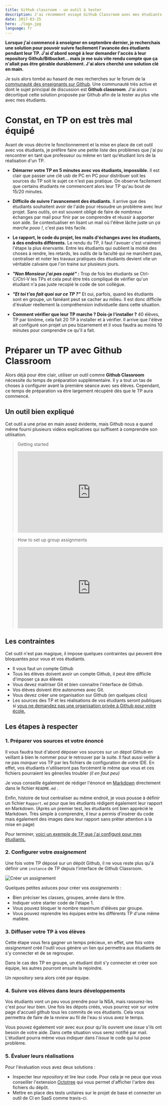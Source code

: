 ```yaml
---
title: Github classroom - un outil à tester
description: J'ai récemment essayé Github Classroom avec mes étudiants de 4ème année de l'école Polytech Lyon. Je vous propose ici mes retours sur cet outil à destination des enseignants pour le suivi de TP.
date: 2017-03-25
hero: ./logo.jpg
language: fr
---
```


**Lorsque j'ai commencé à enseigner en septembre dernier, je recherchais une solution
pour pouvoir suivre facilement l'avancée des étudiants pendant leur TP. J'ai d'abord songé à leur
demander l'accès à leur repository Github/Bitbucket... mais je me suis vite rendu compte que ça
n'allait pas être gérable durablement. J'ai alors cherché une solution clé en main.**

Je suis alors tombé au hasard de mes recherches sur le forum de la [communauté des
enseignants sur Github](https://education.github.community). Une communauté très active et dont le sujet
principal de discussion est **Github classroom**. J'ai alors décortiqué cette solution proposée par Github
afin de la tester au plus vite avec mes étudiants.

# Constat, en TP on est très mal équipé

Avant de vous décrire le fonctionnement et la mise en place de cet outil avec vos étudiants,
je préfère faire une petite liste des problèmes que j'ai pu rencontrer en tant que professeur
ou même en tant qu'étudiant lors de la réalisation d'un TP.

* **Démarrer votre TP en 5 minutes avec vos étudiants, impossible.**
Il est clair que passer une clé usb de PC en PC pour distribuer soit les sources du TP soit
le sujet ce n'est pas pratique. On observe facilement que certains étudiants
ne commencent alors leur TP qu'au bout de 15/20 minutes.

* **Difficile de suivre l'avancement des étudiants.**
Il arrive que des étudiants souhaitent avoir de l'aide pour résoudre un problème
avec leur projet. Sans outils, on est souvent obligé de faire de nombreux échanges par
mail pour finir par se comprendre et réussir à apporter son aide. Se contextualiser
en lisant un mail où l'élève lâche juste un *ça marche pooo !*, c'est pas très facile.

* **Le rapport, le code du projet, les mails d'échanges avec les étudiants, à des endroits différents.**
Le rendu du TP, il faut l'avouer c'est vraiment l'étape la plus énervante.
Entre les étudiants qui oublient la moitié des choses à rendre, les retards,
les outils de la faculté qui ne marchent pas, centraliser et noter les travaux pratiques des étudiants
devient vite un véritable calvaire que l'on traine sur plusieurs jours.

* **_"Non Monsieur j'ai pas copié" :_**
Trop de fois les étudiants se Ctrl-C/Ctrl-V les TPs et cela peut être
très compliqué de vérifier qu'un étudiant n'a pas juste recopié le code de son collègue.


* **_"Et toi t'as fait quoi sur ce TP ?"_**
Et oui, parfois, quand les étudiants sont en groupe, un fainéant peut se cacher au milieu.
Il est donc difficile d'évaluer réellement la compréhension individuelle dans cette situation.

* **Comment vérifier que leur TP marche ? Dois-je l'installer ?**
40 élèves, TP par binôme, cela fait 20 TP à installer et à vérifier. Il arrive que l'élève ait
configuré son projet un peu bizarrement et il vous faudra au moins 10 minutes pour comprendre
ce qu'il a fait.


# Préparer un TP avec Github Classroom

Alors déjà pour être clair, utiliser un outil comme **Github Classroom** nécessite du temps
de préparation supplémentaire. Il y a tout un tas de choses à configurer avant la première séance
avec ses élèves. Cependant, ce temps de préparation va être largement récupéré dès que le TP aura commencé.

## Un outil bien expliqué

Cet outil a une prise en main assez évidente, mais Github nous a quand même fourni
plusieurs vidéos explicatives qui suffisent à comprendre son utilisation.


<blockquote>
<p>Getting started</p>
<div style="position:relative;height:0;padding-bottom:56.25%"><iframe src="https://www.youtube.com/embed/ChA_zph7aao?ecver=2" width="640" height="360" frameborder="0" style="position:absolute;width:100%;height:100%;left:0" allowfullscreen></iframe></div>
</blockquote>


<blockquote>
<p>How to set up group assignments</p>
<div style="position:relative;height:0;padding-bottom:56.25%"><iframe src="https://www.youtube.com/embed/-52quDR2QSc?ecver=2" width="640" height="360" frameborder="0" style="position:absolute;width:100%;height:100%;left:0" allowfullscreen></iframe></div>
</blockquote>

## Les contraintes

Cet outil n'est pas magique, il impose quelques contraintes qui peuvent être
bloquantes pour vous et vos étudiants.

* Il vous faut un compte Github
* Tous les élèves doivent avoir un compte Github, il peut être difficile d'imposer ça aux élèves
* Vous devez maitriser Git et bien connaitre l'interface de Github.
* Vos élèves doivent être autonomes avec Git.
* Vous devez créer une organisation sur Github (en quelques clics)
* Les sources des TP et les réalisations de vos étudiants seront publiques si [vous
ne demandez pas une organisation privée à Github pour votre école.](https://education.github.com/discount_requests/new)

## Les étapes à respecter

### 1. Préparer vos sources et votre énoncé

Il vous faudra tout d'abord déposer vos sources sur un dépot Github en
veillant à bien le nommer pour le retrouver par la suite. Il faut aussi veiller à ne pas
_marquer_ vos TP par les fichiers de configuration de votre IDE. En effet,
vos étudiants n'utiliseront pas forcément le même que vous et ces fichiers pourraient les gêner/les troubler
_(il en faut peu)_

Je vous conseille également de rédiger l'énoncé en [Markdown](https://guides.github.com/features/mastering-markdown/)
directement dans le fichier `README.md` .

Enfin, histoire de tout centraliser au même endroit, je vous pousse à
définir un fichier `Rapport.md` pour que les étudiants rédigent également leur rapport en Markdown.
(Après un premier test, les étudiants ont bien apprécié le Markdown. Très simple à comprendre, il leur a
permis d'insérer du code mais également des images dans leur rapport sans prêter attention à la mise en page)

Pour terminer, [voici un exemple de TP que j'ai configuré pour mes étudiants.](https://github.com/PolytechLyon/isi3-tp1-graph)

### 2. Configurer votre _assignement_

Une fois votre TP déposé sur un dépôt Github, il ne vous reste plus qu'à définir une `instance`
de TP depuis l'interface de Github Classroom.

![Créer un assignement](create-assignement.png)

Quelques petites astuces pour créer vos _assignements_ :

* Bien préciser les classes, groupes, année dans le titre.
* Indiquer votre starter code de l'étape 1.
* Vous pouvez bloquer le nombre maximum d'élèves par groupe.
* Vous pouvez reprendre les équipes entre les différents TP d'une même matière.

### 3. Diffuser votre TP à vos élèves

Cette étape vous fera gagner un temps précieux, en effet, une fois votre _assignement_ créé
l'outil vous génère un lien qui permettra aux étudiants de s'y connecter et de se regrouper.

Dans le cas des TP en groupe, un étudiant doit s'y connecter et créer son équipe, les autres pourront
ensuite la rejoindre.

Un _repository_ sera alors créé par équipe.

### 4. Suivre vos élèves dans leurs développements

Vos étudiants vont un peu vous prendre pour la NSA, mais rassurez-les c'est pour leur bien.
Une fois les dépots créés, vous pourrez voir sur votre page d'accueil github tous les commits
de vos étudiants. Cela vous permettra de faire de la _review_ au fil de l'eau si vous avez le temps.

Vous pouvez également voir avec eux pour qu'ils ouvrent une _issue_ s'ils ont besoin de votre aide.
Dans cette situation vous serez notifié par mail. L'étudiant pourra même vous indiquer dans l'_issue_
le code qui lui pose problème.

### 5. Évaluer leurs réalisations

Pour l'évaluation vous avez deux solutions :

* Inspecter leur _repository_ et lire leur code. Pour cela je ne peux que vous conseiller
l'extension [Octotree](https://chrome.google.com/webstore/detail/octotree/bkhaagjahfmjljalopjnoealnfndnagc)
qui vous permet d'afficher l'arbre des fichiers du dépôt.
* Mettre en place des tests unitaires sur le projet de base et connecter un outil de CI en SaaS comme travis-ci.
